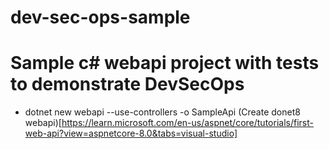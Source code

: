 # dev-sec-ops-sample
# Sample c# webapi project with tests to demonstrate DevSecOps

- dotnet new webapi --use-controllers -o SampleApi (Create donet8 webapi)[https://learn.microsoft.com/en-us/aspnet/core/tutorials/first-web-api?view=aspnetcore-8.0&tabs=visual-studio]
